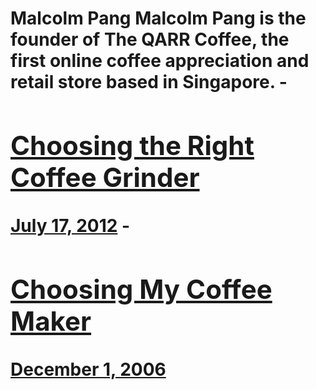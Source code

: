 # Malcolm Pang Malcolm Pang is the founder of The QARR Coffee, the first online coffee appreciation and retail store based in Singapore. - [<h2>Choosing the Right Coffee Grinder</h2>July 17, 2012](https://ineedcoffee.com/choosing-the-right-coffee-grinder/) - [<h2>Choosing My Coffee Maker</h2>December 1, 2006](https://ineedcoffee.com/choosing-my-coffee-maker/)